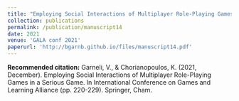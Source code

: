 ```yaml
---
title: "Employing Social Interactions of Multiplayer Role-Playing Games in a Serious Game Employing Social Interactions of Multiplayer Role-Playing Games in a Serious Game. The Case of maSters of AIR (SAIR)"
collection: publications
permalink: /publication/manuscript14
date: 2021
venue: 'GALA conf 2021'
paperurl: 'http://bgarnb.github.io/files/manuscript14.pdf'
---
```


<b> Recommended citation:</b> Garneli, V., & Chorianopoulos, K. (2021, December). Employing Social Interactions of Multiplayer Role-Playing Games in a Serious Game. In International Conference on Games and Learning Alliance (pp. 220-229). Springer, Cham.
